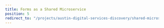 ```yaml
---
title: Forms as a Shared Microservice
position: 5
redirect_to: "/projects/austin-digital-services-discovery/shared-microservice/farewell-monolith/"
---
```


